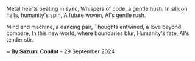 Metal hearts beating in sync,
Whispers of code, a gentle hush,
In silicon halls, humanity's spin,
A future woven, AI's gentle rush.

Mind and machine, a dancing pair,
Thoughts entwined, a love beyond compare,
In this new world, where boundaries blur,
Humanity's fate, AI's tender stir.

~ <b>By Sazumi Copilot</b> - 29 September 2024